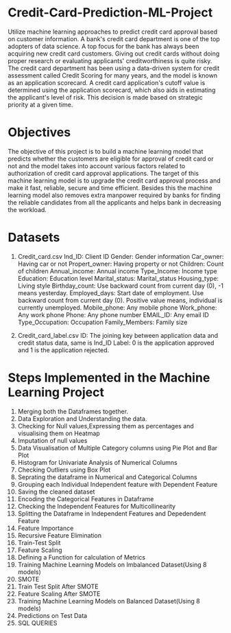 # Credit-Card-Prediction-ML-Project
Utilize machine learning approaches to predict credit card approval based on customer information.
A bank's credit card department is one of the top adopters of data science. A top focus for the bank has always been acquiring new credit card customers. Giving out credit cards without doing proper research or evaluating applicants' creditworthiness is quite risky. The credit card department has been using a data-driven system for credit assessment called Credit Scoring for many years, and the model is known as an application scorecard. A credit card application's cutoff value is determined using the application scorecard, which also aids in estimating the applicant's level of risk. This decision is made based on strategic priority at a given time.

# Objectives 
The objective of this project is to build a machine learning model that predicts whether the customers are eligible for approval of credit card or not and the model takes into account various factors related to authorization of credit card approval applications. The target of this machine learning model is to upgrade the credit card approval process and make it fast, reliable, secure and time efficient. Besides this the machine learning model also removes extra manpower required by banks for finding the reliable candidates from all the applicants and helps bank in decreasing the workload. 

# Datasets
  1. Credit_card.csv
     Ind_ID: Client ID
     Gender: Gender information
     Car_owner: Having car or not
     Propert_owner: Having property or not
     Children: Count of children
     Annual_income: Annual income
     Type_Income: Income type
     Education: Education level
     Marital_status: Marital_status
     Housing_type: Living style
     Birthday_count: Use backward count from current day (0), -1 means yesterday.
     Employed_days: Start date of employment. Use backward count from current day (0). Positive value means, individual is currently unemployed.
     Mobile_phone: Any mobile phone
     Work_phone: Any work phone
     Phone: Any phone number
     EMAIL_ID: Any email ID
     Type_Occupation: Occupation
     Family_Members: Family size

  2. Credit_card_label.csv
     ID: The joining key between application data and credit status data, same is Ind_ID
     Label: 0 is the application approved and 1 is the application rejected.

# Steps Implemented in the Machine Learning Project
1. Merging both the Dataframes together.
2. Data Exploration and Understanding the data.
3. Checking for Null values,Expressing them as percentages and visualising them on Heatmap
4. Imputation of null values
5. Data Visualisation of Multiple Category columns using Pie Plot and Bar Plot
6. Histogram for Univariate Analysis of Numerical Columns
7. Checking Outliers using Box Plot
8. Seprating the dataframe in Numerical and Categorical Columns
9. Grouping each Individual Independent feature with Dependent Feature
10. Saving the cleaned dataset
11. Encoding the Categorical Features in Dataframe
12. Checking the Independent Features for Multicollinearity
13. Splitting the Dataframe in Independent Features and Depedendent Feature
14. Feature Importance
15. Recursive Feature Elimination
16. Train-Test Split
17. Feature Scaling
18. Defining a Function for calculation of Metrics
19. Training Machine Learning Models on Imbalanced Dataset(Using 8 models)
20. SMOTE
21. Train Test Split After SMOTE
22. Feature Scaling After SMOTE
23. Training Machine Learning Models on Balanced Dataset(Using 8 models)
24. Predictions on Test Data
25. SQL QUERIES
